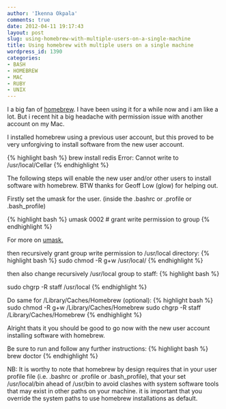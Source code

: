 ```yaml
---
author: 'Ikenna Okpala'
comments: true
date: 2012-04-11 19:17:43
layout: post
slug: using-homebrew-with-multiple-users-on-a-single-machine
title: Using homebrew with multiple users on a single machine
wordpress_id: 1390
categories:
- BASH
- HOMEBREW
- MAC
- RUBY
- UNIX
---
```


I a big fan of [homebrew](http://mxcl.github.com/homebrew/). I have been using it for a while now and i am like a lot. But i recent hit a big headache with permission issue with another account on my Mac.

I installed homebrew using a previous user account, but this proved to be very unforgiving to install software from the new user account.

<!--more-->
{% highlight bash %}
brew install redis
Error: Cannot write to /usr/local/Cellar
{% endhighlight %}

The following steps will enable the new user and/or other users to install software with homebrew. BTW thanks for Geoff Low (glow) for helping out.

Firstly set the umask for the user. (inside the .bashrc or .profile or .bash_profile)

{% highlight bash %}
umask 0002 # grant write permission to group
{% endhighlight %}

For more on [umask.](http://www.cyberciti.biz/tips/understanding-linux-unix-umask-value-usage.html)

then recursively grant group write permission to /usr/local directory:
{% highlight bash %}
sudo chmod -R g+w /usr/local/
{% endhighlight %}

then also change recursively /usr/local group to staff:
{% highlight bash %}

sudo chgrp -R staff /usr/local
{% endhighlight %}

Do same for /Library/Caches/Homebrew (optional):
{% highlight bash %}
sudo chmod -R g+w /Library/Caches/Homebrew
sudo chgrp -R staff /Library/Caches/Homebrew
{% endhighlight %}

Alright thats it you should be good to go now with the new user account installing software with homebrew.

Be sure to run and follow any further instructions:
{% highlight bash %}
brew doctor
{% endhighlight %}

NB: It is worthy to note that homebrew by design requires that in your user profile file (i.e. .bashrc or .profile or .bash_profile), that your set /usr/local/bin ahead of /usr/bin to avoid clashes with system software tools that may exist in other paths on your machine. it is important that you override the system paths to use homebrew installations as default.

